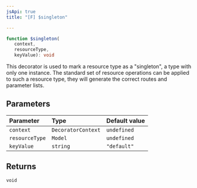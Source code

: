 ```yaml
---
jsApi: true
title: "[F] $singleton"

---
```

```ts
function $singleton(
   context, 
   resourceType, 
   keyValue): void
```

This decorator is used to mark a resource type as a "singleton", a type with
only one instance.  The standard set of resource operations can be applied to
such a resource type, they will generate the correct routes and parameter
lists.

## Parameters

| Parameter | Type | Default value |
| :------ | :------ | :------ |
| `context` | `DecoratorContext` | `undefined` |
| `resourceType` | `Model` | `undefined` |
| `keyValue` | `string` | `"default"` |

## Returns

`void`
